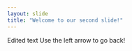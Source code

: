 ```yaml
---
layout: slide
title: "Welcome to our second slide!"
---
```

Edited text 
Use the left arrow to go back!
